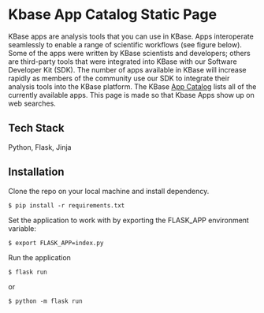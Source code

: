 # Kbase App Catalog Static Page
KBase apps are analysis tools that you can use in KBase. Apps interoperate seamlessly to enable a range of scientific workflows (see figure below). Some of the apps were written by KBase scientists and developers; others are third-party tools that were integrated into KBase with our Software Developer Kit (SDK). The number of apps available in KBase will increase rapidly as members of the community use our SDK to integrate their analysis tools into the KBase platform.
The KBase [App Catalog](https://narrative.kbase.us/#appcatalog) lists all of the currently available apps.
This page is made so that Kbase Apps show up on web searches.

## Tech Stack
Python, Flask, Jinja

## Installation
Clone the repo on your local machine and install dependency.
```
$ pip install -r requirements.txt
```
Set the application to work with by exporting the FLASK_APP environment variable:
```
$ export FLASK_APP=index.py
```
Run the application
```
$ flask run
``` 
or 
```
$ python -m flask run
```